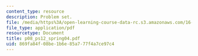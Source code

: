 ```yaml
---
content_type: resource
description: Problem set.
file: /media/https%3A/open-learning-course-data-rc.s3.amazonaws.com/16-01-unified-engineering-i-ii-iii-iv-fall-2005-spring-2006/869fa84f08be1b6e85a777f4a7ce97c4_p08_ps12_spring04.pdf
file_type: application/pdf
resourcetype: Document
title: p08_ps12_spring04.pdf
uid: 869fa84f-08be-1b6e-85a7-77f4a7ce97c4
---
```

